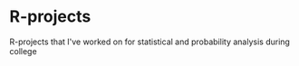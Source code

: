 # R-projects
R-projects that I've worked on for statistical and probability analysis during college
